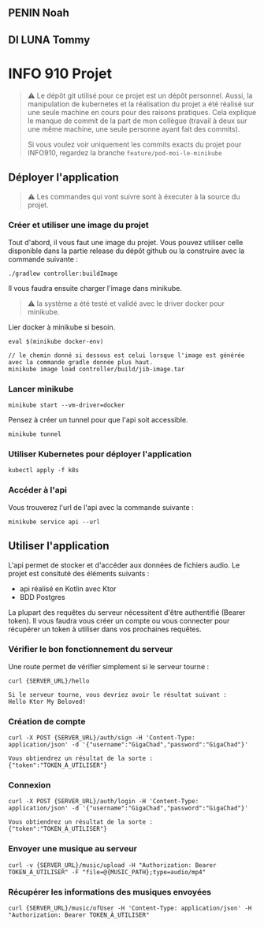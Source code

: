 ## PENIN Noah
## DI LUNA Tommy

# INFO 910 Projet

> :warning: Le dépôt git utilisé pour ce projet est un dépôt personnel. Aussi, la manipulation de kubernetes et la réalisation du projet a été réalisé sur une seule machine 
> en cours pour des raisons pratiques. Cela explique le manque de commit de la part de mon collègue (travail à deux sur une même machine, une seule personne ayant fait des commits).
> 
> Si vous voulez voir uniquement les commits exacts du projet pour INFO910, regardez la branche `feature/pod-moi-le-minikube`

## Déployer l'application

> :warning: Les commandes qui vont suivre sont à éxecuter à la source du projet.

### Créer et utiliser une image du projet

Tout d'abord, il vous faut une image du projet. Vous pouvez utiliser celle disponible dans la partie release du dépôt github ou la construire avec la commande suivante :

```
./gradlew controller:buildImage
```

Il vous faudra ensuite charger l'image dans minikube.

> :warning: la système a été testé et validé avec le driver docker pour minikube.

Lier docker à minikube si besoin.

```
eval $(minikube docker-env)
```

```
// le chemin donné si dessous est celui lorsque l'image est générée avec la commande gradle donnée plus haut.
minikube image load controller/build/jib-image.tar
```

### Lancer minikube

```
minikube start --vm-driver=docker
```

Pensez à créer un tunnel pour que l'api soit accessible.

```
minikube tunnel
```

### Utiliser Kubernetes pour déployer l'application

```
kubectl apply -f k8s
```

### Accéder à l'api
Vous trouverez l'url de l'api avec la commande suivante :
```
minikube service api --url
```

## Utiliser l'application

L'api permet de stocker et d'accéder aux données de fichiers audio.
Le projet est consituté des éléments suivants :
- api réalisé en Kotlin avec Ktor
- BDD Postgres

La plupart des requêtes du serveur nécessitent d'être authentifié (Bearer token). 
Il vous faudra vous créer un compte ou vous connecter pour récupérer un token à utiliser dans vos prochaines requêtes.

### Vérifier le bon fonctionnement du serveur
Une route permet de vérifier simplement si le serveur tourne :
```
curl {SERVER_URL}/hello

Si le serveur tourne, vous devriez avoir le résultat suivant :
Hello Ktor My Beloved!
```

### Création de compte
```
curl -X POST {SERVER_URL}/auth/sign -H 'Content-Type: application/json' -d '{"username":"GigaChad","password":"GigaChad"}'

Vous obtiendrez un résultat de la sorte :
{"token":"TOKEN_À_UTILISER"}
```

### Connexion
```
curl -X POST {SERVER_URL}/auth/login -H 'Content-Type: application/json' -d '{"username":"GigaChad","password":"GigaChad"}'

Vous obtiendrez un résultat de la sorte :
{"token":"TOKEN_À_UTILISER"}
```

### Envoyer une musique au serveur

```
curl -v {SERVER_URL}/music/upload -H "Authorization: Bearer TOKEN_À_UTILISER" -F "file=@{MUSIC_PATH};type=audio/mp4"
```

### Récupérer les informations des musiques envoyées
```
curl {SERVER_URL}/music/ofUser -H 'Content-Type: application/json' -H "Authorization: Bearer TOKEN_À_UTILISER"
```
